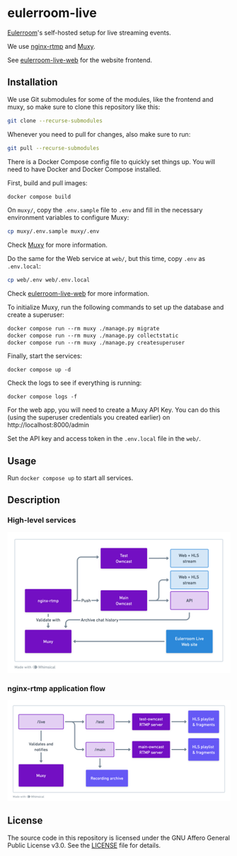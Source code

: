 # eulerroom-live

[Eulerroom](https://live.eulerroom.com/)'s self-hosted setup for live streaming
events.

We use [nginx-rtmp](https://github.com/arut/nginx-rtmp-module) and
[Muxy](https://github.com/munshkr/muxy).

See [eulerroom-live-web](https://github.com/EulerRoom/eulerroom-live-web) for the website frontend.

## Installation

We use Git submodules for some of the modules, like the frontend and muxy, so
make sure to clone this repository like this:

```bash
git clone --recurse-submodules
```

Whenever you need to pull for changes, also make sure to run:

```bash
git pull --recurse-submodules
```

There is a Docker Compose config file to quickly set things up. You will need to
have Docker and Docker Compose installed.

First, build and pull images:

```bash
docker compose build
```

On `muxy/`, copy the `.env.sample` file to `.env` and fill in the necessary
environment variables to configure Muxy:

```bash
cp muxy/.env.sample muxy/.env
```

Check [Muxy](https://github.com/munshkr/muxy?tab=readme-ov-file#initial-configuration)
for more information.

Do the same for the Web service at `web/`, but this time, copy `.env` as
`.env.local`:

```bash
cp web/.env web/.env.local
```

Check [eulerroom-live-web]([web/README.md](https://github.com/EulerRoom/eulerroom-live-web?tab=readme-ov-file#install))
for more information.

To initialize Muxy, run the following commands to set up the database and create
a superuser:

```
docker compose run --rm muxy ./manage.py migrate
docker compose run --rm muxy ./manage.py collectstatic
docker compose run --rm muxy ./manage.py createsuperuser
```

Finally, start the services:

```
docker compose up -d
```

Check the logs to see if everything is running:

```
docker compose logs -f
```

For the web app, you will need to create a Muxy API Key.  You can do this
(using the superuser credentials you created earlier) on
http://localhost:8000/admin

Set the API key and access token in the `.env.local` file in the `web/`.

## Usage

Run `docker compose up` to start all services.

## Description

### High-level services

![High-level services](services.png)

### nginx-rtmp application flow

![nginx-rtmp application flow](rtmp.png)

## License

The source code in this repository is licensed under the GNU Affero General
Public License v3.0. See the [LICENSE](LICENSE) file for details.
